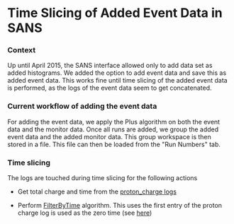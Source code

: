# Time Slicing of Added Event Data in SANS #

### Context ###

Up until April 2015, the SANS interface allowed only to add data set as added histograms.
We added the option to add event data and save this as added event data.
This works fine until time slicing of the added event data is performed, 
as the logs of the event data seem to get concatenated.

### Current workflow of adding the event data ###
For adding the event data, we apply the Plus algorithm on both the event data and the monitor data.
Once all runs are added, we group the added event data and the added monitor data.
This group workspace is then stored in a file. This file can then be loaded from the "Run Numbers" tab. 

### Time slicing ###
The logs are touched during time slicing for the following actions 
 * Get total charge and time from the [proton_charge logs](https://github.com/mantidproject/mantid/blob/master/Code/Mantid/scripts/SANS/SANSUtility.py#L272:L278)
 
 * Perform [FilterByTime](https://github.com/mantidproject/mantid/blob/master/Code/Mantid/scripts/SANS/SANSUtility.py#L293) algorithm. This uses the first entry of the proton charge log is used as the zero time (see [here](http://docs.mantidproject.org/nightly/algorithms/FilterByTime-v1.html))
